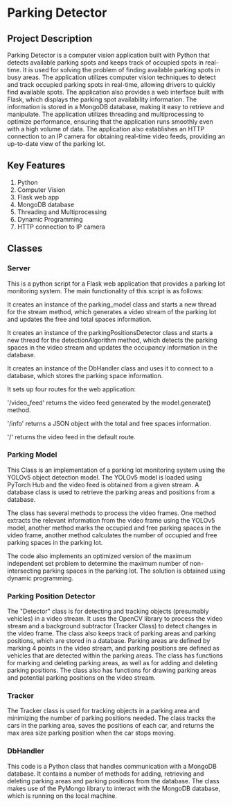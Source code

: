 # Parking Detector

## Project Description

Parking Detector is a computer vision application built with Python that detects available parking spots and keeps track of occupied spots in real-time. It is used for solving the problem of finding available parking spots in busy areas. The application utilizes computer vision techniques to detect and track occupied parking spots in real-time, allowing drivers to quickly find available spots. The application also provides a web interface built with Flask, which displays the parking spot availability information. The information is stored in a MongoDB database, making it easy to retrieve and manipulate. The application utilizes threading and multiprocessing to optimize performance, ensuring that the application runs smoothly even with a high volume of data. The application also establishes an HTTP connection to an IP camera for obtaining real-time video feeds, providing an up-to-date view of the parking lot.

## Key Features

1. Python
2. Computer Vision
3. Flask web app
4. MongoDB database
5. Threading and Multiprocessing
6. Dynamic Programming
7. HTTP connection to IP camera



## Classes

### Server

This is a python script for a Flask web application that provides a parking lot monitoring system. The main functionality of this script is as follows:

It creates an instance of the parking_model class and starts a new thread for the stream method, which generates a video stream of the parking lot and updates the free and total spaces information.

It creates an instance of the parkingPositionsDetector class and starts a new thread for the detectionAlgorithm method, which detects the parking spaces in the video stream and updates the occupancy information in the database.

It creates an instance of the DbHandler class and uses it to connect to a database, which stores the parking space information.

It sets up four routes for the web application:

'/video_feed' returns the video feed generated by the model.generate() method.

'/info' returns a JSON object with the total and free spaces information.

'/' returns the video feed in the default route.


### Parking Model

This Class is an implementation of a parking lot monitoring system using the YOLOv5 object detection model. The YOLOv5 model is loaded using PyTorch Hub and the video feed is obtained from a given stream. A database class is used to retrieve the parking areas and positions from a database.

The class has several methods to process the video frames. One method extracts the relevant information from the video frame using the YOLOv5 model, another method marks the occupied and free parking spaces in the video frame, another method calculates the number of occupied and free parking spaces in the parking lot.

The code also implements an optimized version of the maximum independent set problem to determine the maximum number of non-intersecting parking spaces in the parking lot. The solution is obtained using dynamic programming.

### Parking Position Detector

The "Detector" class is for detecting and tracking objects (presumably vehicles) in a video stream. It uses the OpenCV library to process the video stream and a background subtractor (Tracker Class) to detect changes in the video frame. The class also keeps track of parking areas and parking positions, which are stored in a database. Parking areas are defined by marking 4 points in the video stream, and parking positions are defined as vehicles that are detected within the parking areas. The class has functions for marking and deleting parking areas, as well as for adding and deleting parking positions. The class also has functions for drawing parking areas and potential parking positions on the video stream.

### Tracker

The Tracker class is used for tracking objects in a parking area and minimizing the number of parking positions needed. The class tracks the cars in the parking area, saves the positions of each car, and returns the max area size parking position when the car stops moving.

### DbHandler

This code is a Python class that handles communication with a MongoDB database. It contains a number of methods for adding, retrieving and deleting parking areas and parking positions from the database. The class makes use of the PyMongo library to interact with the MongoDB database, which is running on the local machine.
